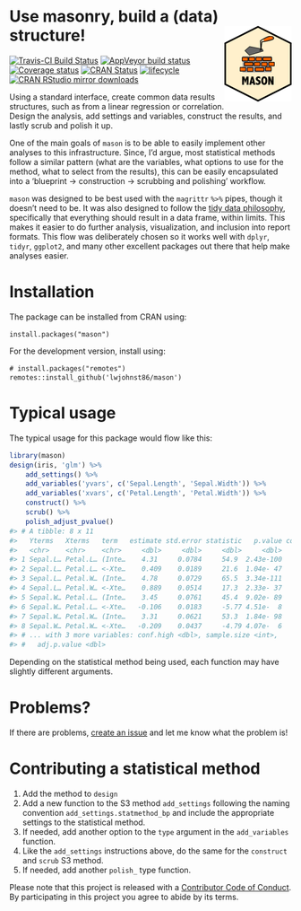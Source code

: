 
<!-- README.md is generated from README.Rmd. Please edit that file -->

# Use masonry, build a (data) structure\! <img src="man/figures/logo.png" align="right" />

[![Travis-CI Build
Status](https://travis-ci.org/lwjohnst86/mason.svg?branch=master)](https://travis-ci.org/lwjohnst86/mason)
[![AppVeyor build
status](https://ci.appveyor.com/api/projects/status/github/lwjohnst86/mason?branch=master&svg=true)](https://ci.appveyor.com/project/lwjohnst86/mason)
[![Coverage
status](https://codecov.io/gh/lwjohnst86/mason/branch/master/graph/badge.svg)](https://codecov.io/github/lwjohnst86/mason?branch=master)
[![CRAN
Status](http://www.r-pkg.org/badges/version/mason)](https://cran.r-project.org/package=mason)
[![lifecycle](https://img.shields.io/badge/lifecycle-maturing-blue.svg)](https://www.tidyverse.org/lifecycle/#maturing)
[![CRAN RStudio mirror
downloads](http://cranlogs.r-pkg.org/badges/mason)](http://www.r-pkg.org/pkg/mason)

Using a standard interface, create common data results structures, such
as from a linear regression or correlation. Design the analysis, add
settings and variables, construct the results, and lastly scrub and
polish it up.

One of the main goals of `mason` is to be able to easily implement other
analyses to this infrastructure. Since, I’d argue, most statistical
methods follow a similar pattern (what are the variables, what options
to use for the method, what to select from the results), this can be
easily encapsulated into a ‘blueprint -\> construction -\> scrubbing and
polishing’ workflow.

`mason` was designed to be best used with the `magrittr` `%>%` pipes,
though it doesn’t need to be. It was also designed to follow the [tidy
data
philosophy](https://cran.r-project.org/web/packages/tidyr/vignettes/tidy-data.html),
specifically that everything should result in a data frame, within
limits. This makes it easier to do further analysis, visualization, and
inclusion into report formats. This flow was deliberately chosen so it
works well with `dplyr`, `tidyr`, `ggplot2`, and many other excellent
packages out there that help make analyses easier.

# Installation

The package can be installed from CRAN using:

    install.packages("mason")

For the development version, install using:

    # install.packages("remotes")
    remotes::install_github('lwjohnst86/mason')

# Typical usage

The typical usage for this package would flow like this:

``` r
library(mason)
design(iris, 'glm') %>%
    add_settings() %>%
    add_variables('yvars', c('Sepal.Length', 'Sepal.Width')) %>%
    add_variables('xvars', c('Petal.Length', 'Petal.Width')) %>%
    construct() %>%
    scrub() %>%
    polish_adjust_pvalue()
#> # A tibble: 8 x 11
#>   Yterms   Xterms   term   estimate std.error statistic   p.value conf.low
#>   <chr>    <chr>    <chr>     <dbl>     <dbl>     <dbl>     <dbl>    <dbl>
#> 1 Sepal.L… Petal.L… (Inte…    4.31     0.0784     54.9  2.43e-100    4.15 
#> 2 Sepal.L… Petal.L… <-Xte…    0.409    0.0189     21.6  1.04e- 47    0.372
#> 3 Sepal.L… Petal.W… (Inte…    4.78     0.0729     65.5  3.34e-111    4.63 
#> 4 Sepal.L… Petal.W… <-Xte…    0.889    0.0514     17.3  2.33e- 37    0.788
#> 5 Sepal.W… Petal.L… (Inte…    3.45     0.0761     45.4  9.02e- 89    3.31 
#> 6 Sepal.W… Petal.L… <-Xte…   -0.106    0.0183     -5.77 4.51e-  8   -0.142
#> 7 Sepal.W… Petal.W… (Inte…    3.31     0.0621     53.3  1.84e- 98    3.19 
#> 8 Sepal.W… Petal.W… <-Xte…   -0.209    0.0437     -4.79 4.07e-  6   -0.295
#> # ... with 3 more variables: conf.high <dbl>, sample.size <int>,
#> #   adj.p.value <dbl>
```

Depending on the statistical method being used, each function may have
slightly different arguments.

# Problems?

If there are problems, [create an
issue](https://github.com/lwjohnst86/mason/issues) and let me know what
the problem is\!

# Contributing a statistical method

1.  Add the method to `design`
2.  Add a new function to the S3 method `add_settings` following the
    naming convention `add_settings.statmethod_bp` and include the
    appropriate settings to the statistical method.
3.  If needed, add another option to the `type` argument in the
    `add_variables` function.
4.  Like the `add_settings` instructions above, do the same for the
    `construct` and `scrub` S3 method.
5.  If needed, add another `polish_` type function.

Please note that this project is released with a [Contributor Code of
Conduct](CODE_OF_CONDUCT.md). By participating in this project you agree
to abide by its terms.
